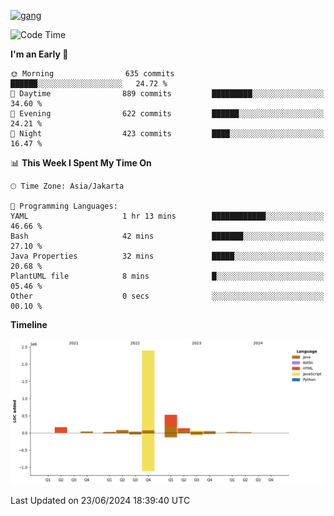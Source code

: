 <!-- [<img src='https://dev.karakun.com/assets/posts/2018-09-16-jc-java-article/3duke_suspects.jpg' alt='java'>](https://github.com/yeahbutstill) -->
[<img src='https://asset-2.tstatic.net/tribunnewswiki/foto/bank/images/Mozart.jpg' alt='gang'>](https://github.com/yeahbutstill)

<!--START_SECTION:waka-->
![Code Time](http://img.shields.io/badge/Code%20Time-2%2C728%20hrs%2050%20mins-blue)

**I'm an Early 🐤** 

```text
🌞 Morning                635 commits         ██████░░░░░░░░░░░░░░░░░░░   24.72 % 
🌆 Daytime                889 commits         █████████░░░░░░░░░░░░░░░░   34.60 % 
🌃 Evening                622 commits         ██████░░░░░░░░░░░░░░░░░░░   24.21 % 
🌙 Night                  423 commits         ████░░░░░░░░░░░░░░░░░░░░░   16.47 % 
```


📊 **This Week I Spent My Time On** 

```text
🕑︎ Time Zone: Asia/Jakarta

💬 Programming Languages: 
YAML                     1 hr 13 mins        ████████████░░░░░░░░░░░░░   46.66 % 
Bash                     42 mins             ███████░░░░░░░░░░░░░░░░░░   27.10 % 
Java Properties          32 mins             █████░░░░░░░░░░░░░░░░░░░░   20.68 % 
PlantUML file            8 mins              █░░░░░░░░░░░░░░░░░░░░░░░░   05.46 % 
Other                    0 secs              ░░░░░░░░░░░░░░░░░░░░░░░░░   00.10 % 
```

**Timeline**

![Lines of Code chart](https://raw.githubusercontent.com/yeahbutstill/yeahbutstill/main/assets/bar_graph.png)


 Last Updated on 23/06/2024 18:39:40 UTC
<!--END_SECTION:waka-->
